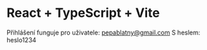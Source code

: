 # React + TypeScript + Vite

Přihlášení funguje pro uživatele: pepablatny@gmail.com
S heslem: heslo1234
